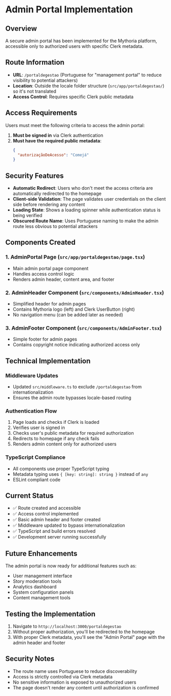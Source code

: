 # Admin Portal Implementation

## Overview
A secure admin portal has been implemented for the Mythoria platform, accessible only to authorized users with specific Clerk metadata.

## Route Information
- **URL**: `/portaldegestao` (Portuguese for "management portal" to reduce visibility to potential attackers)
- **Location**: Outside the locale folder structure (`src/app/portaldegestao/`) so it's not translated
- **Access Control**: Requires specific Clerk public metadata

## Access Requirements
Users must meet the following criteria to access the admin portal:

1. **Must be signed in** via Clerk authentication
2. **Must have the required public metadata**:
   ```json
   {
     "autorizaçãoDeAcesso": "Comejá"
   }
   ```

## Security Features
- **Automatic Redirect**: Users who don't meet the access criteria are automatically redirected to the homepage
- **Client-side Validation**: The page validates user credentials on the client side before rendering any content
- **Loading State**: Shows a loading spinner while authentication status is being verified
- **Obscured Route Name**: Uses Portuguese naming to make the admin route less obvious to potential attackers

## Components Created

### 1. AdminPortal Page (`src/app/portaldegestao/page.tsx`)
- Main admin portal page component
- Handles access control logic
- Renders admin header, content area, and footer

### 2. AdminHeader Component (`src/components/AdminHeader.tsx`)
- Simplified header for admin pages
- Contains Mythoria logo (left) and Clerk UserButton (right)
- No navigation menu (can be added later as needed)

### 3. AdminFooter Component (`src/components/AdminFooter.tsx`)
- Simple footer for admin pages
- Contains copyright notice indicating authorized access only

## Technical Implementation

### Middleware Updates
- Updated `src/middleware.ts` to exclude `/portaldegestao` from internationalization
- Ensures the admin route bypasses locale-based routing

### Authentication Flow
1. Page loads and checks if Clerk is loaded
2. Verifies user is signed in
3. Checks user's public metadata for required authorization
4. Redirects to homepage if any check fails
5. Renders admin content only for authorized users

### TypeScript Compliance
- All components use proper TypeScript typing
- Metadata typing uses `{ [key: string]: string }` instead of `any`
- ESLint compliant code

## Current Status
- ✅ Route created and accessible
- ✅ Access control implemented
- ✅ Basic admin header and footer created
- ✅ Middleware updated to bypass internationalization
- ✅ TypeScript and build errors resolved
- ✅ Development server running successfully

## Future Enhancements
The admin portal is now ready for additional features such as:
- User management interface
- Story moderation tools
- Analytics dashboard
- System configuration panels
- Content management tools

## Testing the Implementation
1. Navigate to `http://localhost:3000/portaldegestao`
2. Without proper authorization, you'll be redirected to the homepage
3. With proper Clerk metadata, you'll see the "Admin Portal" page with the admin header and footer

## Security Notes
- The route name uses Portuguese to reduce discoverability
- Access is strictly controlled via Clerk metadata
- No sensitive information is exposed to unauthorized users
- The page doesn't render any content until authorization is confirmed
